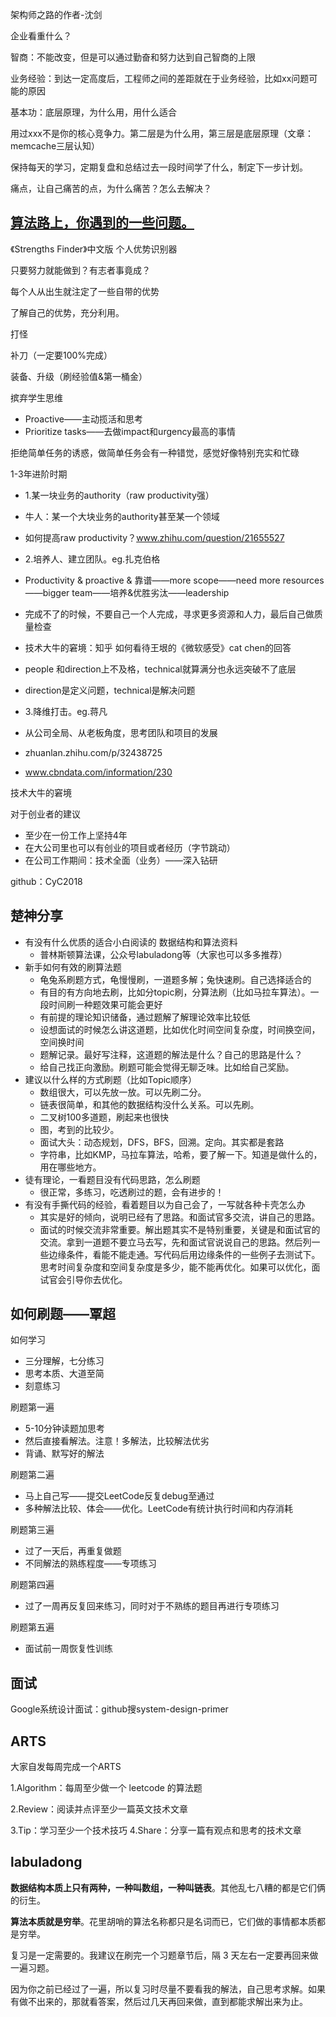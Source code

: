架构师之路的作者-沈剑

企业看重什么？

智商：不能改变，但是可以通过勤奋和努力达到自己智商的上限

业务经验：到达一定高度后，工程师之间的差距就在于业务经验，比如xx问题可能的原因

基本功：底层原理，为什么用，用什么适合

用过xxx不是你的核心竞争力。第二层是为什么用，第三层是底层原理（文章：memcache三层认知）



保持每天的学习，定期复盘和总结过去一段时间学了什么，制定下一步计划。

痛点，让自己痛苦的点，为什么痛苦？怎么去解决？



## [算法路上，你遇到的一些问题。](https://www.bilibili.com/video/BV1d7411G7xe?spm_id_from=333.824.b_76696577626f785f7265706f7274.1)

《Strengths Finder》中文版 个人优势识别器

只要努力就能做到？有志者事竟成？

每个人从出生就注定了一些自带的优势

了解自己的优势，充分利用。



打怪

补刀（一定要100%完成）

装备、升级（刷经验值&第一桶金）



摈弃学生思维

- Proactive——主动揽活和思考
- Prioritize tasks——去做impact和urgency最高的事情



拒绝简单任务的诱惑，做简单任务会有一种错觉，感觉好像特别充实和忙碌



1-3年进阶时期

- 1.某一块业务的authority（raw productivity强）
- 牛人：某一个大块业务的authority甚至某一个领域
- 如何提高raw productivity？www.zhihu.com/question/21655527

- 2.培养人、建立团队。eg.扎克伯格
- Productivity & proactive & 靠谱——more scope——need more resources——bigger team——培养&优胜劣汰——leadership
- 完成不了的时候，不要自己一个人完成，寻求更多资源和人力，最后自己做质量检查
- 技术大牛的窘境：知乎 如何看待王垠的《微软感受》cat chen的回答
- people 和direction上不及格，technical就算满分也永远突破不了底层
- direction是定义问题，technical是解决问题

- 3.降维打击。eg.蒋凡
- 从公司全局、从老板角度，思考团队和项目的发展
- zhuanlan.zhihu.com/p/32438725
- www.cbndata.com/information/230

技术大牛的窘境



对于创业者的建议

- 至少在一份工作上坚持4年
- 在大公司里也可以有创业的项目或者经历（字节跳动）
- 在公司工作期间：技术全面（业务）——深入钻研



github：CyC2018



## 楚神分享

- 有没有什么优质的适合小白阅读的 数据结构和算法资料 
  - 普林斯顿算法课，公众号labuladong等（大家也可以多多推荐）
- 新手如何有效的刷算法题 
  - 龟兔系刷题方式，龟慢慢刷，一道题多解；兔快速刷。自己选择适合的
  - 有目的有方向地去刷，比如分topic刷，分算法刷（比如马拉车算法）。一段时间刷一种题效果可能会更好
  - 有前提的理论知识储备，通过题解了解理论效率比较低
  - 设想面试的时候怎么讲这道题，比如优化时间空间复杂度，时间换空间，空间换时间
  - 题解记录。最好写注释，这道题的解法是什么？自己的思路是什么？
  - 给自己找正向激励。刷题可能会觉得无聊乏味。比如给自己奖励。
- 建议以什么样的方式刷题（比如Topic顺序） 
  - 数组很大，可以先放一放。可以先刷二分。
  - 链表很简单，和其他的数据结构没什么关系。可以先刷。
  - 二叉树100多道题，刷起来也很快
  - 图，考到的比较少。
  - 面试大头：动态规划，DFS，BFS，回溯。定向。其实都是套路
  - 字符串，比如KMP，马拉车算法，哈希，要了解一下。知道是做什么的，用在哪些地方。
- 徒有理论，一看题目没有代码思路，怎么刷题 
  - 很正常，多练习，吃透刷过的题，会有进步的！
- 有没有手撕代码的经验，看着题目以为自己会了，一写就各种卡壳怎么办 
  - 其实是好的倾向，说明已经有了思路。和面试官多交流，讲自己的思路。
  - 面试的时候交流非常重要。解出题其实不是特别重要，关键是和面试官的交流。拿到一道题不要立马去写，先和面试官说说自己的思路。然后列一些边缘条件，看能不能走通。写代码后用边缘条件的一些例子去测试下。思考时间复杂度和空间复杂度是多少，能不能再优化。如果可以优化，面试官会引导你去优化。

## 如何刷题——覃超

如何学习

- 三分理解，七分练习
- 思考本质、大道至简
- 刻意练习



刷题第一遍

- 5-10分钟读题加思考
- 然后直接看解法。注意！多解法，比较解法优劣
- 背诵、默写好的解法

刷题第二遍

- 马上自己写——提交LeetCode反复debug至通过
- 多种解法比较、体会——优化。LeetCode有统计执行时间和内存消耗

刷题第三遍

- 过了一天后，再重复做题
- 不同解法的熟练程度——专项练习

刷题第四遍

- 过了一周再反复回来练习，同时对于不熟练的题目再进行专项练习

刷题第五遍

- 面试前一周恢复性训练

## 面试

Google系统设计面试：github搜system-design-primer

## ARTS

大家自发每周完成一个ARTS

1.Algorithm：每周至少做一个 leetcode 的算法题 

2.Review：阅读并点评至少一篇英文技术文章 

3.Tip：学习至少一个技术技巧 4.Share：分享一篇有观点和思考的技术文章

## labuladong

**数据结构本质上只有两种，一种叫数组，一种叫链表**。其他乱七八糟的都是它们俩的衍生。

**算法本质就是穷举**。花里胡哨的算法名称都只是名词而已，它们做的事情都本质都是穷举。

复习是一定需要的。我建议在刷完一个习题章节后，隔 3 天左右一定要再回来做一遍习题。

因为你之前已经过了一遍，所以复习时尽量不要看我的解法，自己思考求解。如果有做不出来的，那就看答案，然后过几天再回来做，直到都能求解出来为止。